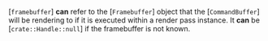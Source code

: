 [`framebuffer`] **can**  refer to the [`Framebuffer`] object that the
[`CommandBuffer`] will be rendering to if it is executed within a
render pass instance.
It  **can**  be [`crate::Handle::null`] if the framebuffer is not known.